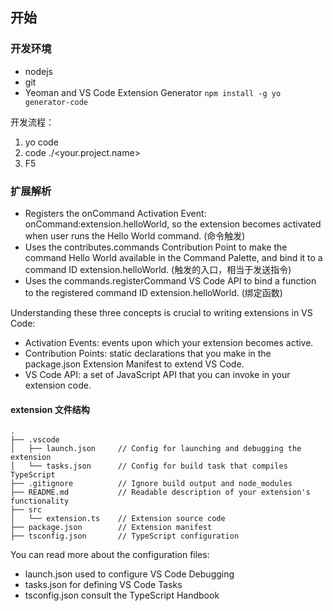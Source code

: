 ## 开始
### 开发环境
* nodejs
* git
* Yeoman and VS Code Extension Generator `npm install -g yo generator-code`

开发流程：
1. yo code
2. code ./<your.project.name>
3. F5

### 扩展解析
* Registers the onCommand Activation Event: onCommand:extension.helloWorld, so the extension becomes activated when user runs the Hello World command. (命令触发)
* Uses the contributes.commands Contribution Point to make the command Hello World available in the Command Palette, and bind it to a command ID extension.helloWorld. (触发的入口，相当于发送指令)
* Uses the commands.registerCommand VS Code API to bind a function to the registered command ID extension.helloWorld. (绑定函数)

Understanding these three concepts is crucial to writing extensions in VS Code:

* Activation Events: events upon which your extension becomes active.
* Contribution Points: static declarations that you make in the package.json Extension Manifest to extend VS Code.
* VS Code API: a set of JavaScript API that you can invoke in your extension code.


#### extension 文件结构
```
.
├── .vscode
│   ├── launch.json     // Config for launching and debugging the extension
│   └── tasks.json      // Config for build task that compiles TypeScript
├── .gitignore          // Ignore build output and node_modules
├── README.md           // Readable description of your extension's functionality
├── src
│   └── extension.ts    // Extension source code
├── package.json        // Extension manifest
├── tsconfig.json       // TypeScript configuration

```
You can read more about the configuration files:

* launch.json used to configure VS Code Debugging
* tasks.json for defining VS Code Tasks
* tsconfig.json consult the TypeScript Handbook


